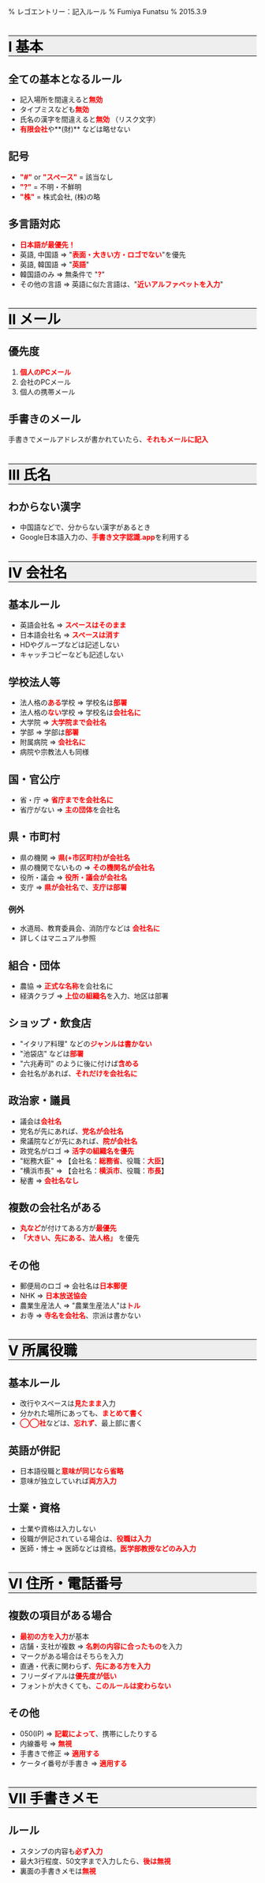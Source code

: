 % レゴエントリー：記入ルール
% Fumiya Funatsu
% 2015.3.9

<style>
  h1.title {
    border: none;
  }

  h1 {
    border-top: 1px solid black;
    border-bottom: 1px solid black;
    background: #eeeeee;
    color: black;
  }

  strong {
    color: red;
  }
</style>

# I 基本

## 全ての基本となるルール

- 記入場所を間違えると**無効**
- タイプミスなども**無効**
- 氏名の漢字を間違えると**無効** （リスク文字）
- **有限会社**や**(財)** などは略せない

## 記号

- **"#"** or **"スペース"** = 該当なし
- **"?"** = 不明・不鮮明
- **"株"** = 株式会社, (株)の略

## 多言語対応

- **日本語が最優先！**
- 英語, 中国語 ⇒ "**表面・大きい方・ロゴでない**"を優先
- 英語, 韓国語 ⇒ "**英語**"
- 韓国語のみ   ⇒ 無条件で "**?**"
- その他の言語 ⇒ 英語に似た言語は、"**近いアルファベットを入力**"

# II メール

## 優先度

1. **個人のPCメール**
2. 会社のPCメール
3. 個人の携帯メール

## 手書きのメール

手書きでメールアドレスが書かれていたら、**それもメールに記入**

# III 氏名

## わからない漢字

- 中国語などで、分からない漢字があるとき
- Google日本語入力の、**手書き文字認識.app**を利用する

# IV 会社名

## 基本ルール

- 英語会社名 ⇒ **スペースはそのまま**
- 日本語会社名 ⇒ **スペースは消す**
- HDやグループなどは記述しない
- キャッチコピーなども記述しない

## 学校法人等

- 法人格の**ある**学校 ⇒ 学校名は**部署**
- 法人格の**ない**学校 ⇒ 学校名は**会社名に**
- 大学院 ⇒ **大学院まで会社名**
- 学部 ⇒ 学部は**部署**
- 附属病院 ⇒ **会社名に**
- 病院や宗教法人も同様

## 国・官公庁
- 省・庁 ⇒ **省庁までを会社名に**
- 省庁がない ⇒ **主の団体**を会社名

## 県・市町村

- 県の機関 ⇒ **県(+市区町村)が会社名**
- 県の機関でないもの ⇒ **その機関名が会社名**
- 役所・議会 ⇒ **役所・議会が会社名**
- 支庁 ⇒ **県が会社名**で、**支庁は部署**

### 例外

- 水道局、教育委員会、消防庁などは **会社名に**
- 詳しくはマニュアル参照

## 組合・団体

- 農協 ⇒ **正式な名称**を会社名に
- 経済クラブ ⇒ **上位の組織名**を入力、地区は部署

## ショップ・飲食店

- "イタリア料理" などの**ジャンルは書かない**
- "池袋店" などは**部署**
- "六兆寿司" のように後に付けば**含める**
- 会社名があれば、**それだけを会社名に**

## 政治家・議員

- 議会は**会社名**
- 党名が先にあれば、**党名が会社名**
- 衆議院などが先にあれば、**院が会社名**
- 政党名がロゴ ⇒ **活字の組織名を優先**
- "総務大臣" ⇒ 【会社名：**総務省**、役職：**大臣**】
- "横浜市長" ⇒ 【会社名：**横浜市**、役職：**市長**】
- 秘書 ⇒ **会社名なし**

## 複数の会社名がある

- **丸など**が付けてある方が**最優先**
- **「大きい、先にある、法人格」** を優先

## その他

- 郵便局のロゴ ⇒ 会社名は**日本郵便**
- NHK ⇒ **日本放送協会**
- 農業生産法人 ⇒ "農業生産法人"は**トル**
- お寺 ⇒ **寺名を会社名**、宗派は書かない

# V 所属役職

## 基本ルール

- 改行やスペースは**見たまま**入力
- 分かれた場所にあっても、**まとめて書く**
- **◯◯社**などは、**忘れず**、最上部に書く

## 英語が併記

- 日本語役職と**意味が同じなら省略**
- 意味が独立していれば**両方入力**

## 士業・資格

- 士業や資格は入力しない
- 役職が併記されている場合は、**役職は入力**
- 医師・博士 ⇒ 医師などは資格。**医学部教授などのみ入力**

# VI 住所・電話番号

## 複数の項目がある場合

- **最初の方を入力**が基本
- 店舗・支社が複数 ⇒ **名刺の内容に合ったもの**を入力
- マークがある場合はそちらを入力
- 直通・代表に関わらず、**先にある方を入力**
- フリーダイアルは**優先度が低い**
- フォントが大きくても、**このルールは変わらない**

## その他

- 050(IP) ⇒ **記載によって**、携帯にしたりする
- 内線番号 ⇒ **無視**
- 手書きで修正 ⇒ **適用する**
- ケータイ番号が手書き ⇒ **適用する**

# VII 手書きメモ

## ルール

- スタンプの内容も**必ず入力**
- 最大3行程度、50文字まで入力したら、**後は無視**
- 裏面の手書きメモは**無視**